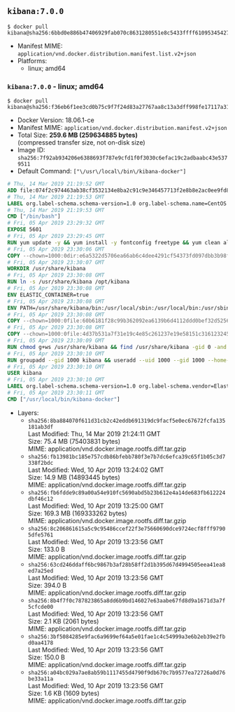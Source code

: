 ## `kibana:7.0.0`

```console
$ docker pull kibana@sha256:6bbd0e886b47406929fab070c8631280551e8c5433ffff610953454275de8ae8
```

-	Manifest MIME: `application/vnd.docker.distribution.manifest.list.v2+json`
-	Platforms:
	-	linux; amd64

### `kibana:7.0.0` - linux; amd64

```console
$ docker pull kibana@sha256:f36eb6f1ee3cd0b75c9f7f24d83a27767aa8c13a3dff998fe17117a319c4a97f
```

-	Docker Version: 18.06.1-ce
-	Manifest MIME: `application/vnd.docker.distribution.manifest.v2+json`
-	Total Size: **259.6 MB (259634885 bytes)**  
	(compressed transfer size, not on-disk size)
-	Image ID: `sha256:7f92ab934206e6388693f787e9cfd1f0f3030c6efac19c2adbaabc43e5379511`
-	Default Command: `["\/usr\/local\/bin\/kibana-docker"]`

```dockerfile
# Thu, 14 Mar 2019 21:19:52 GMT
ADD file:074f2c974463ab38cf3532134e8ba2c91c9e346457713f2e8b8e2ac0ee9fd83d in / 
# Thu, 14 Mar 2019 21:19:53 GMT
LABEL org.label-schema.schema-version=1.0 org.label-schema.name=CentOS Base Image org.label-schema.vendor=CentOS org.label-schema.license=GPLv2 org.label-schema.build-date=20190305
# Thu, 14 Mar 2019 21:19:53 GMT
CMD ["/bin/bash"]
# Fri, 05 Apr 2019 23:29:32 GMT
EXPOSE 5601
# Fri, 05 Apr 2019 23:29:45 GMT
RUN yum update -y && yum install -y fontconfig freetype && yum clean all
# Fri, 05 Apr 2019 23:30:06 GMT
COPY --chown=1000:0dir:e6a5322d5706ea66ab6c4dee4291cf54373fd097dbb3b98fc3a1c054fa5ba9e8 in /usr/share/kibana 
# Fri, 05 Apr 2019 23:30:07 GMT
WORKDIR /usr/share/kibana
# Fri, 05 Apr 2019 23:30:08 GMT
RUN ln -s /usr/share/kibana /opt/kibana
# Fri, 05 Apr 2019 23:30:08 GMT
ENV ELASTIC_CONTAINER=true
# Fri, 05 Apr 2019 23:30:08 GMT
ENV PATH=/usr/share/kibana/bin:/usr/local/sbin:/usr/local/bin:/usr/sbin:/usr/bin:/sbin:/bin
# Fri, 05 Apr 2019 23:30:08 GMT
COPY --chown=1000:0file:60b6181f28c99b362092ea6139b6d4112ddd0bef32d52563c33b26bdc2b51318 in /usr/share/kibana/config/kibana.yml 
# Fri, 05 Apr 2019 23:30:08 GMT
COPY --chown=1000:0file:4d37b531a7f31e19c4e85c261237e19e58151c316123245b24071f8bb51575ea in /usr/local/bin/ 
# Fri, 05 Apr 2019 23:30:09 GMT
RUN chmod g+ws /usr/share/kibana && find /usr/share/kibana -gid 0 -and -not -perm /g+w -exec chmod g+w {} \;
# Fri, 05 Apr 2019 23:30:10 GMT
RUN groupadd --gid 1000 kibana && useradd --uid 1000 --gid 1000 --home-dir /usr/share/kibana --no-create-home kibana
# Fri, 05 Apr 2019 23:30:10 GMT
USER kibana
# Fri, 05 Apr 2019 23:30:10 GMT
LABEL org.label-schema.schema-version=1.0 org.label-schema.vendor=Elastic org.label-schema.name=kibana org.label-schema.version=7.0.0 org.label-schema.url=https://www.elastic.co/products/kibana org.label-schema.vcs-url=https://github.com/elastic/kibana license=Elastic License
# Fri, 05 Apr 2019 23:30:11 GMT
CMD ["/usr/local/bin/kibana-docker"]
```

-	Layers:
	-	`sha256:8ba884070f611d31cb2c42eddb691319dc9facf5e0ec67672fcfa135181ab3df`  
		Last Modified: Thu, 14 Mar 2019 21:24:11 GMT  
		Size: 75.4 MB (75403831 bytes)  
		MIME: application/vnd.docker.image.rootfs.diff.tar.gzip
	-	`sha256:fb13981bc185e757cdb86bfebb780f3e7b7dc6efca39c65f1b05c3d7338f2bdc`  
		Last Modified: Wed, 10 Apr 2019 13:24:02 GMT  
		Size: 14.9 MB (14893445 bytes)  
		MIME: application/vnd.docker.image.rootfs.diff.tar.gzip
	-	`sha256:fb6fdde9c89a00a54e910fc5690abd5b23b612e4a14de683fb612224dbf46c12`  
		Last Modified: Wed, 10 Apr 2019 13:25:00 GMT  
		Size: 169.3 MB (169333262 bytes)  
		MIME: application/vnd.docker.image.rootfs.diff.tar.gzip
	-	`sha256:8c206861615a5c9c95486ccef22f3e75660690dce9724ecf8fff97905dfe5761`  
		Last Modified: Wed, 10 Apr 2019 13:23:56 GMT  
		Size: 133.0 B  
		MIME: application/vnd.docker.image.rootfs.diff.tar.gzip
	-	`sha256:63cd246ddaff6bc9867b3af28b58ff2d1b395d67d4994505eea41ea8ed7a25ed`  
		Last Modified: Wed, 10 Apr 2019 13:23:56 GMT  
		Size: 394.0 B  
		MIME: application/vnd.docker.image.rootfs.diff.tar.gzip
	-	`sha256:8b4f7f0c787823865a8dd6b9bd146027e63aabe67fd8d9a1671d3a7f5cfcde00`  
		Last Modified: Wed, 10 Apr 2019 13:23:56 GMT  
		Size: 2.1 KB (2061 bytes)  
		MIME: application/vnd.docker.image.rootfs.diff.tar.gzip
	-	`sha256:3bf5084285e9fac6a9699ef64a5e01fae1c4c54999a3e6b2eb39e2fbd0aa4178`  
		Last Modified: Wed, 10 Apr 2019 13:23:56 GMT  
		Size: 150.0 B  
		MIME: application/vnd.docker.image.rootfs.diff.tar.gzip
	-	`sha256:a04bc029a7ae8ab59b1117455d4790f9db670c7b9577ea72726a0d76be33a11a`  
		Last Modified: Wed, 10 Apr 2019 13:23:56 GMT  
		Size: 1.6 KB (1609 bytes)  
		MIME: application/vnd.docker.image.rootfs.diff.tar.gzip
